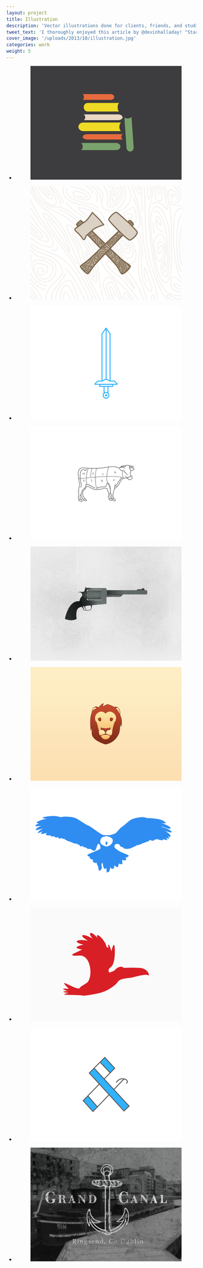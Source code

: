 ```yaml
---
layout: project
title: Illustration
description: 'Vector illustrations done for clients, friends, and studio projects.'
tweet_text: 'I thoroughly enjoyed this article by @devinhalladay! "Starting Fresh":'
cover_image: '/uploads/2013/10/illustration.jpg'
categories: work
weight: 5
---
```

<ul class="small-block-grid-1 large-block-grid-3">
  <li>
    <figure>
      <a href="http://devinhalladay.com/uploads/2014/02/books.jpg" data-fluidbox>
        <img src="/uploads/2014/02/books.jpg" alt="Book stack illustration">
      </a>
    </figure>
  </li>

  <li>
    <figure>
      <a href="http://devinhalladay.com/uploads/2013/10/hammeraxe.jpg" data-fluidbox>
        <img src="/uploads/2013/10/hammeraxe.jpg" alt="Hammer &amp; Axe">
      </a>
    </figure>
  </li>

  <li>
    <figure>
      <a href="http://devinhalladay.com/uploads/2013/10/sword.jpg" data-fluidbox>
        <img src="/uploads/2013/10/sword.jpg" alt="Sword">
      </a>
    </figure>
  </li>

  <li>
    <figure>
      <a href="http://devinhalladay.com/uploads/2013/10/beef.jpg" data-fluidbox>
        <img src="/uploads/2013/10/beef.jpg" alt="Butcher guide for beef cuts">
      </a>
    </figure>
  </li>

  <li>
    <figure>
      <a href="http://devinhalladay.com/uploads/2013/10/revolver.jpg" data-fluidbox>
        <img src="/uploads/2013/10/revolver.jpg" alt="Revolver">
      </a>
    </figure>
  </li>

  <li>
    <figure>
      <a href="http://devinhalladay.com/uploads/2013/10/lion.jpg" data-fluidbox>
        <img src="/uploads/2013/10/lion.jpg" alt="Lion">
      </a>
    </figure>
  </li>

  <li>
    <figure>
      <a href="http://devinhalladay.com/uploads/2013/10/owl_eagle.jpg" data-fluidbox>
        <img src="/uploads/2013/10/owl_eagle.jpg" alt="Owl">
      </a>
    </figure>
  </li>

  <li>
    <figure>
      <a href="http://devinhalladay.com/uploads/2013/10/toucan.jpg" data-fluidbox>
        <img src="/uploads/2013/10/toucan.jpg" alt="Toucan">
      </a>
    </figure>
  </li>

  <li>
    <figure>
      <a href="http://devinhalladay.com/uploads/2013/10/ampersand.jpg" data-fluidbox>
        <img src="/uploads/2013/10/ampersand.jpg" alt="Ampersand">
      </a>
    </figure>
  </li>

  <li>
    <figure>
      <a href="http://devinhalladay.com/uploads/2013/10/grand_canal.jpg" data-fluidbox>
        <img src="/uploads/2013/10/grand_canal.jpg" alt="Grand Canal">
      </a>
    </figure>
  </li>
</ul>